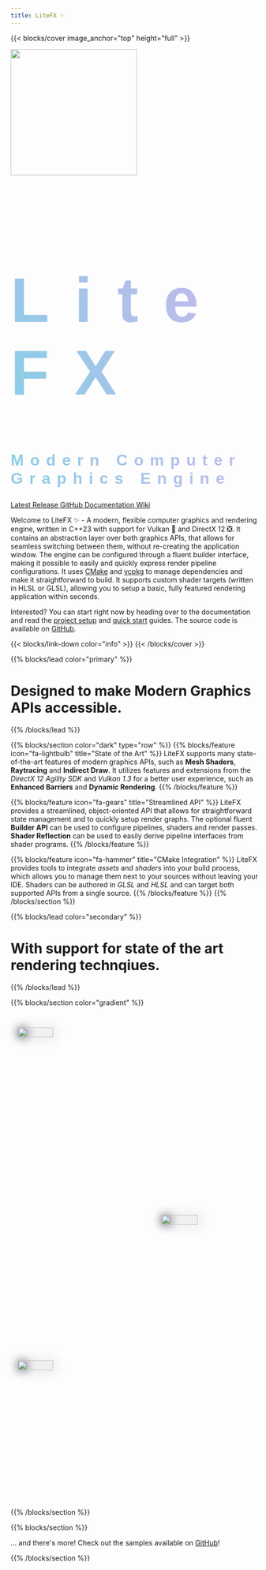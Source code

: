 ```yaml
---
title: LiteFX ✨
---
```


{{< blocks/cover image_anchor="top" height="full" >}}
<style type="text/css">
    section#td-cover-block-0 {
        min-height: 100vh;
        background: rgb(2,0,36);
        background: linear-gradient(150deg, rgba(2,0,36,1) 0%, rgba(42,42,79,1) 50%, rgba(60,81,89,1) 100%);
    }

    section.td-box--gradient {
        background: #403f4c;
        background: linear-gradient(180deg, #403f4c 0%,rgb(39, 38, 49) 100%);
    }

    h1.title-gradient, h2.title-gradient {
        font-family: sans-serif;
        letter-spacing: 0.4em;
    }

    h1.title-gradient {
        font-size: clamp(2rem, 18vmin, 8rem);
    }

    h2.title-gradient {
        font-size: clamp(2rem, 18vmin, 2rem);
    }

    .title-gradient {
        --bg-size: 400%;
        --color-one: #84d0e5;
        --color-two: #f3a8f2;
        background: linear-gradient(
            240deg,
            var(--color-one),
            var(--color-two),
            var(--color-one)
        )  0 0 / var(--bg-size) 100%;
        color: transparent;
        background-clip: text;
    }

    @media (prefers-reduced-motion: no-preference) {
        .title-gradient {
            animation: move-bg 20s linear infinite;
        }
        @keyframes move-bg {
            to {
                background-position: var(--bg-size) 0;
            }
        }
    }
</style>

<img src="logo.svg" width="256" height="256" class="mb-5" />

<h1 class="title-gradient mb-3">LiteFX</h1>
<h2 class="title-gradient mb-5">Modern Computer Graphics Engine</h2>

<a class="btn btn-lg btn-primary mt-3 me-3 mb-4" href="https://github.com/crud89/litefx/releases">
  Latest Release <i class="fas fa-circle-down ms-2"></i>
</a>
<a class="btn btn-lg btn-secondary mt-3 me-3 mb-4" href="https://github.com/crud89/litefx">
  GitHub <i class="fab fa-github ms-2 "></i>
</a>
<a class="btn btn-lg btn-secondary mt-3 me-3 mb-4" href="/docs/">
  Documentation <i class="fas fa-book ms-2"></i>
</a>
<a class="btn btn-lg btn-secondary mt-3 me-3 mb-4" href="https://github.com/crud89/litefx/wiki">
  Wiki <i class="fas fa-globe ms-2"></i>
</a>

Welcome to LiteFX ✨ - A modern, flexible computer graphics and rendering engine, written in C++23 with support for Vulkan 🌋 and DirectX 12 ❎. It contains an abstraction layer over both graphics APIs, that allows for seamless switching between them, without re-creating the application window. The engine can be configured through a fluent builder interface, making it possible to easily and quickly express render pipeline configurations. It uses [CMake](https://cmake.org/) and [vcpkg](https://vcpkg.io/) to manage dependencies and make it straightforward to build. It supports custom shader targets (written in HLSL or GLSL), allowing you to setup a basic, fully featured rendering application within seconds.

Interested? You can start right now by heading over to the documentation and read the [project setup](https://litefx.crudolph.io/docs/md_docs_tutorials_project_setup.html) and [quick start](https://litefx.crudolph.io/docs/md_docs_tutorials_quick_start.html) guides. The source code is available on [GitHub](https://github.com/crud89/LiteFX).

{{< blocks/link-down color="info" >}}
{{< /blocks/cover >}}


{{% blocks/lead color="primary" %}}

<h1>Designed to make Modern Graphics APIs accessible.</h1>

{{% /blocks/lead %}}


{{% blocks/section color="dark" type="row" %}}
{{% blocks/feature icon="fa-lightbulb" title="State of the Art" %}}
LiteFX supports many state-of-the-art features of modern graphics APIs, such as **Mesh Shaders**, **Raytracing** and **Indirect Draw**. It utilizes features and extensions from the *DirectX 12 Agility SDK* and *Vulkan 1.3* for a better user experience, such as **Enhanced Barriers** and **Dynamic Rendering**.
{{% /blocks/feature %}}


{{% blocks/feature icon="fa-gears" title="Streamlined API" %}}
LiteFX provides a streamlined, object-oriented API that allows for straightforward state management and to quickly setup render graphs. The optional fluent **Builder API** can be used to configure pipelines, shaders and render passes. **Shader Reflection** can be used to easily derive pipeline interfaces from shader programs.
{{% /blocks/feature %}}


{{% blocks/feature icon="fa-hammer" title="CMake Integration" %}}
LiteFX provides tools to integrate *assets* and *shaders* into your build process, which allows you to manage them next to your sources without leaving your IDE. Shaders can be authored in *GLSL* and *HLSL* and can target both supported APIs from a single source.
{{% /blocks/feature %}}
{{% /blocks/section %}}


{{% blocks/lead color="secondary" %}}

<h1>With support for state of the art rendering technqiues.</h1>

{{% /blocks/lead %}}


{{% blocks/section color="gradient" %}}

<div style="margin: 2em 0em;">
<div style="display: flex;">
<img src="img/bindless.jpg" width="40%" style="margin: 1em; filter: drop-shadow(rgb(22, 19, 46) 1px 1px 10px);">
<div style="margin: 1em; color: white; width: 60%"> 
<h4 class="h3">Bindless Rendering</h2>
<p>LiteFX supports <span style="font-weight: bold;">descriptor indexing</span> in unbounded descriptor arrays, which enables bind-less rendering techniques. Using those, it is straightforward to put object or material information in a common buffer and pass the non-uniform index as part of a push constant, instance index or any other means to the GPU. This makes managing large dynamic scenes accessible. LiteFX takes care of managing the descriptors, so that you can work with the same interface on both sides: in you shaders as well as your application.</p>
</div>
</div>
</div>

<div style="margin: 2em 0em;">
<div style="display: flex;">
<div style="margin: 1em; color: white; width: 60%"> 
<h4 class="h3">Hardware Raytracing</h2>
<p>The engine provides an abstraction layer over hardware-accelerated ray-tracing workflows, including traditional <span style="font-weight: bold;">ray-tracing pipelines</span>, <span style="font-weight: bold;">inline ray-tracing and ray queries</span> as well as for managing and compacting <span style="font-weight: bold;">acceleration structures</span>. As with the other features, LiteFX is agnostic with regards to the graphics API you want to use. Setup rendering once and switch between backends at run-time.</p>
</div>
<img src="img/raytracing.jpg" width="40%" style="margin: 1em; filter: drop-shadow(rgb(22, 19, 46) 1px 1px 10px); margin-left: auto;">
</div>
</div>

<div style="margin: 2em 0em;">
<div style="display: flex;">
<img src="img/indirect.jpg" width="40%" style="margin: 1em; filter: drop-shadow(rgb(22, 19, 46) 1px 1px 10px);">
<div style="margin: 1em; color: white; width: 60%"> 
<h4 class="h3">Indirect Rendering</h2>
<p>Some workloads differ vastly between different graphics APIs. One such example is <span style="font-weight: bold;">indirect rendering</span>. LiteFX provides a comprehensive abstraction for this, using shader model 6.8 to resolve fundamental architectural differences. As with the other features, this makes it easy to write portable applications that can execute on different graphics backends based on the same compatible code base.</p>
</div>
</div>
</div>

{{% /blocks/section %}}

{{% blocks/section %}}

... and there's more! Check out the samples available on [GitHub](https://github.com/crud89/LiteFX/tree/main/src/Samples/)!

{{% /blocks/section %}}
